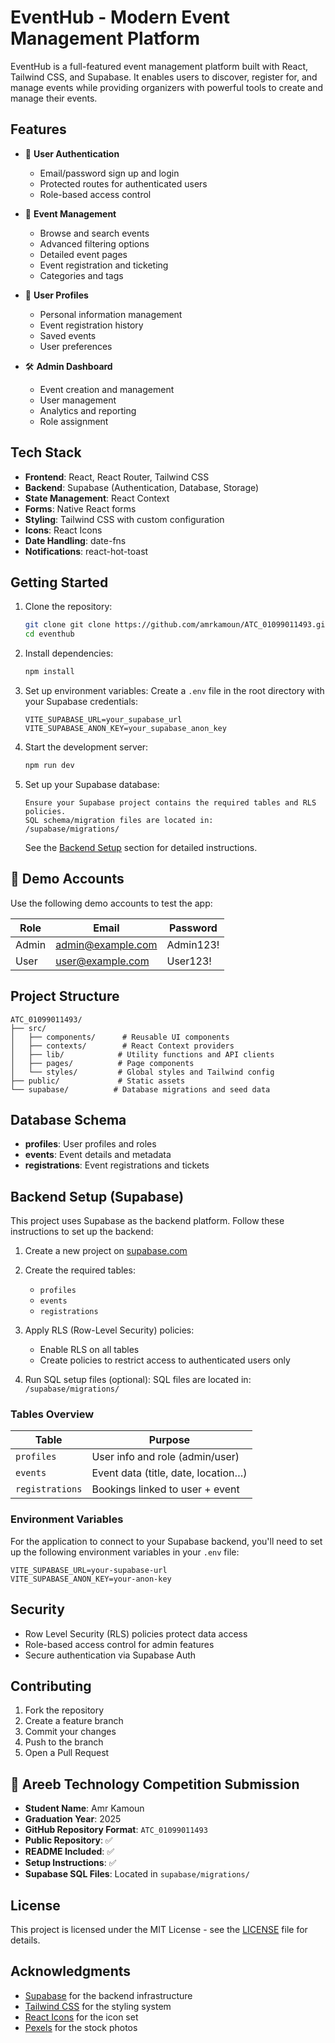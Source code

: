 # EventHub - Modern Event Management Platform

EventHub is a full-featured event management platform built with React, Tailwind CSS, and Supabase. It enables users to discover, register for, and manage events while providing organizers with powerful tools to create and manage their events.

## Features

- 🔐 **User Authentication**
  - Email/password sign up and login
  - Protected routes for authenticated users
  - Role-based access control

- 📅 **Event Management**
  - Browse and search events
  - Advanced filtering options
  - Detailed event pages
  - Event registration and ticketing
  - Categories and tags

- 👤 **User Profiles**
  - Personal information management
  - Event registration history
  - Saved events
  - User preferences

- 🛠 **Admin Dashboard**
  - Event creation and management
  - User management
  - Analytics and reporting
  - Role assignment

## Tech Stack

- **Frontend**: React, React Router, Tailwind CSS
- **Backend**: Supabase (Authentication, Database, Storage)
- **State Management**: React Context
- **Forms**: Native React forms
- **Styling**: Tailwind CSS with custom configuration
- **Icons**: React Icons
- **Date Handling**: date-fns
- **Notifications**: react-hot-toast

## Getting Started

1. Clone the repository:
   ```bash
   git clone git clone https://github.com/amrkamoun/ATC_01099011493.git
   cd eventhub
   ```

2. Install dependencies:
   ```bash
   npm install
   ```

3. Set up environment variables:
   Create a `.env` file in the root directory with your Supabase credentials:
   ```
   VITE_SUPABASE_URL=your_supabase_url
   VITE_SUPABASE_ANON_KEY=your_supabase_anon_key
   ```

4. Start the development server:
   ```bash
   npm run dev
   ```

5. Set up your Supabase database:
   ```
   Ensure your Supabase project contains the required tables and RLS policies.
   SQL schema/migration files are located in:
   /supabase/migrations/
   ```
   See the [Backend Setup](#backend-setup-supabase) section for detailed instructions.

## 🔐 Demo Accounts

Use the following demo accounts to test the app:

| Role  | Email              | Password  |
|-------|-------------------|-----------|
| Admin | admin@example.com | Admin123! |
| User  | user@example.com  | User123!  |

## Project Structure

```
ATC_01099011493/
├── src/
│   ├── components/      # Reusable UI components
│   ├── contexts/        # React Context providers
│   ├── lib/            # Utility functions and API clients
│   ├── pages/          # Page components
│   └── styles/         # Global styles and Tailwind config
├── public/             # Static assets
└── supabase/          # Database migrations and seed data
```

## Database Schema

- **profiles**: User profiles and roles
- **events**: Event details and metadata
- **registrations**: Event registrations and tickets

## Backend Setup (Supabase)

This project uses Supabase as the backend platform. Follow these instructions to set up the backend:

1. Create a new project on [supabase.com](https://supabase.com/)
2. Create the required tables:
   - `profiles`
   - `events`
   - `registrations`

3. Apply RLS (Row-Level Security) policies:
   - Enable RLS on all tables
   - Create policies to restrict access to authenticated users only

4. Run SQL setup files (optional):
   SQL files are located in:
   `/supabase/migrations/`

### Tables Overview

| Table        | Purpose                              |
|--------------|---------------------------------------|
| `profiles`   | User info and role (admin/user)       |
| `events`     | Event data (title, date, location…)   |
| `registrations` | Bookings linked to user + event     |

### Environment Variables

For the application to connect to your Supabase backend, you'll need to set up the following environment variables in your `.env` file:

```
VITE_SUPABASE_URL=your-supabase-url
VITE_SUPABASE_ANON_KEY=your-anon-key
```

## Security

- Row Level Security (RLS) policies protect data access
- Role-based access control for admin features
- Secure authentication via Supabase Auth

## Contributing

1. Fork the repository
2. Create a feature branch
3. Commit your changes
4. Push to the branch
5. Open a Pull Request

## 📝 Areeb Technology Competition Submission

- **Student Name**: Amr Kamoun
- **Graduation Year**: 2025
- **GitHub Repository Format**: `ATC_01099011493`
- **Public Repository**: ✅
- **README Included**: ✅
- **Setup Instructions**: ✅
- **Supabase SQL Files**: Located in `supabase/migrations/`

## License

This project is licensed under the MIT License - see the [LICENSE](LICENSE) file for details.

## Acknowledgments

- [Supabase](https://supabase.com/) for the backend infrastructure
- [Tailwind CSS](https://tailwindcss.com/) for the styling system
- [React Icons](https://react-icons.github.io/react-icons/) for the icon set
- [Pexels](https://www.pexels.com/) for the stock photos


